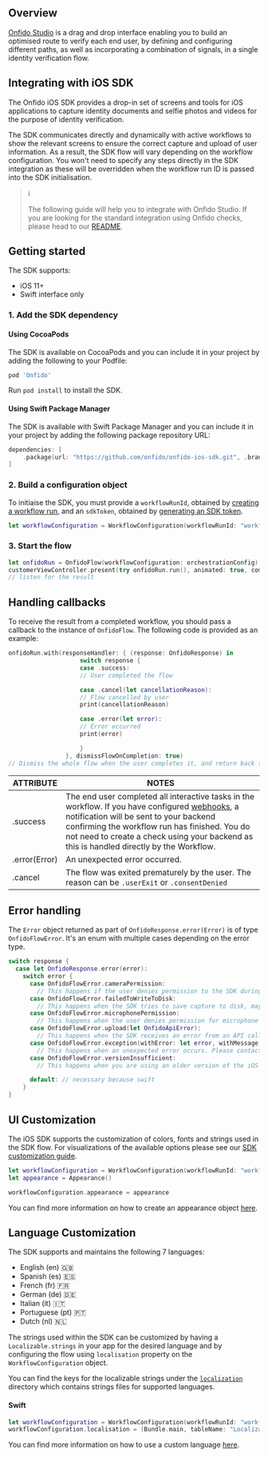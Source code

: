 ## Overview
[Onfido Studio](https://developers.onfido.com/guide/onfido-studio-product) is a drag and drop interface enabling you to build an optimised route to verify each end user, by defining and configuring different paths, as well as incorporating a combination of signals, in a single identity verification flow.

## Integrating with iOS SDK 
The Onfido iOS SDK provides a drop-in set of screens and tools for iOS applications to capture identity documents and selfie photos and videos for the purpose of identity verification. 

The SDK communicates directly and dynamically with active workflows to show the relevant screens to ensure the correct capture and upload of user information. As a result, the SDK flow will vary depending on the workflow configuration. You won't need to specify any steps directly in the SDK integration as these will be overridden when the workflow run ID is passed into the SDK initialisation.

> ℹ️ 
> 
> The following guide will help you to integrate with Onfido Studio.
> If you are looking for the standard integration using Onfido checks, please head to our [README](https://github.com/onfido/onfido-ios-sdk).

## Getting started 

The SDK supports:

* iOS 11+
* Swift interface only

### 1. Add the SDK dependency

#### Using CocoaPods
The SDK is available on CocoaPods and you can include it in your project by adding the following to your Podfile:

```ruby
pod 'Onfido'
```

Run `pod install` to install the SDK.

#### Using Swift Package Manager

The SDK is available with Swift Package Manager and you can include it in your project by adding the following package repository URL:

```swift
dependencies: [
    .package(url: "https://github.com/onfido/onfido-ios-sdk.git", .branch("master")) 
]
```

### 2. Build a configuration object

To initiaise the SDK, you must provide a `workflowRunId`, obtained by [creating a workflow run](https://documentation.onfido.com/#create-workflow-run), and an `sdkToken`, obtained by [generating an SDK token](https://documentation.onfido.com/#generate-sdk-token).

```swift
let workflowConfiguration = WorkflowConfiguration(workflowRunId: "workflowRunId", sdkToken: "sdkToken")
```    

### 3. Start the flow
```swift
let onfidoRun = OnfidoFlow(workflowConfiguration: orchestrationConfig)
customerViewController.present(try onfidoRun.run(), animated: true, completion: nil)
// listen for the result
```    

## Handling callbacks

To receive the result from a completed workflow, you should pass a callback to the instance of `OnfidoFlow`. The following code is provided as an example: 

```swift
onfidoRun.with(responseHandler: { (response: OnfidoResponse) in
                    switch response {
                    case .success:
                    // User completed the flow

                    case .cancel(let cancellationReason):
                    // Flow cancelled by user
                    print(cancellationReason)

                    case .error(let error):
                    // Error occurred
                    print(error)

                    }
                }, dismissFlowOnCompletion: true) 
// Dismiss the whole flow when the user completes it, and return back to the integrator view.
```


| ATTRIBUTE        | NOTES           |
| ------------- |-------------|
| .success    | The end user completed all interactive tasks in the workflow. If you have configured [webhooks](https://documentation.onfido.com/#webhooks), a notification will be sent to your backend confirming the workflow run has finished. You do not need to create a check using your backend as this is handled directly by the Workflow.  |
| .error(Error)      | An unexpected error occurred.      |
| .cancel| The flow was exited prematurely by the user. The reason can be `.userExit` or `.consentDenied`    |

## Error handling

The `Error` object returned as part of `OnfidoResponse.error(Error)` is of type `OnfidoFlowError`. It's an enum with multiple cases depending on the error type.

```swift
switch response {
  case let OnfidoResponse.error(error):
    switch error {
      case OnfidoFlowError.cameraPermission:
        // This happens if the user denies permission to the SDK during the flow
      case OnfidoFlowError.failedToWriteToDisk:
        // This happens when the SDK tries to save capture to disk, maybe due to a lack of space
      case OnfidoFlowError.microphonePermission:
        // This happens when the user denies permission for microphone usage by the app during the flow
      case OnfidoFlowError.upload(let OnfidoApiError):
        // This happens when the SDK receives an error from an API call see [https://documentation.onfido.com/#errors](https://documentation.onfido.com/#errors) for more information
      case OnfidoFlowError.exception(withError: let error, withMessage: let message):
        // This happens when an unexpected error occurs. Please contact [ios-sdk@onfido.com](mailto:ios-sdk@onfido.com?Subject=ISSUE%3A) when this happens
      case OnfidoFlowError.versionInsufficient:
        // This happens when you are using an older version of the iOS SDK and trying to access a new functionality from workflow. You can fix this by updating the SDK

      default: // necessary because swift
    }
}
```

## UI Customization

The iOS SDK supports the customization of colors, fonts and strings used in the SDK flow. For visualizations of the available options please see our [SDK customization guide](https://developers.onfido.com/guide/sdk-customization#ios).

```Swift
let workflowConfiguration = WorkflowConfiguration(workflowRunId: "workflowRunId", sdkToken: "sdkToken")
let appearance = Appearance()

workflowConfiguration.appearance = appearance
```

You can find more information on how to create an appearance object [here](https://github.com/onfido/onfido-ios-sdk#ui-customization).

## Language Customization
The SDK supports and maintains the following 7 languages:

 - English (en) 🇬🇧
 - Spanish (es) 🇪🇸
 - French (fr) 🇫🇷
 - German (de) 🇩🇪
 - Italian (it) 🇮🇹
 - Portuguese (pt) 🇵🇹
 - Dutch (nl) 🇳🇱

The strings used within the SDK can be customized by having a `Localizable.strings` in your app for the desired language and by configuring the flow using `localisation` property on the `WorkflowConfiguration` object.

You can find the keys for the localizable strings under the [`localization`](localization) directory which contains strings files for supported languages.

#### Swift

```swift
let workflowConfiguration = WorkflowConfiguration(workflowRunId: "workflowRunId", sdkToken: "sdkToken")
workflowConfiguration.localisation = (Bundle.main, tableName: "Localizable.strings")
```

You can find more information on how to use a custom language [here](https://github.com/onfido/onfido-ios-sdk#custom-languages).